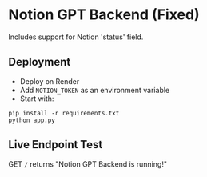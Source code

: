 
# Notion GPT Backend (Fixed)

Includes support for Notion 'status' field.

## Deployment

- Deploy on Render
- Add `NOTION_TOKEN` as an environment variable
- Start with:

```
pip install -r requirements.txt
python app.py
```

## Live Endpoint Test

GET `/` returns "Notion GPT Backend is running!"
